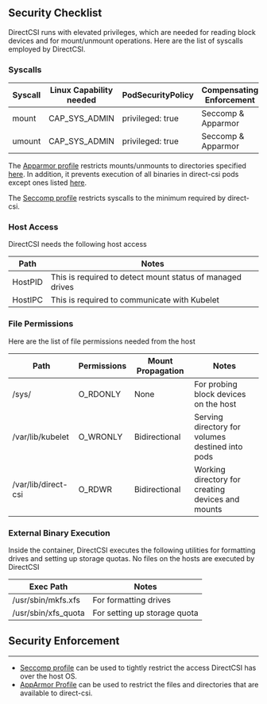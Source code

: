 Security Checklist
-------------------

DirectCSI runs with elevated privileges, which are needed for reading block devices and for mount/unmount operations. Here are the list of syscalls employed by DirectCSI.

### Syscalls

| Syscall     | Linux Capability needed     | PodSecurityPolicy    | Compensating Enforcement  |
|-------------|-----------------------------|----------------------|---------------------------|
| mount       | CAP_SYS_ADMIN               | privileged: true     | Seccomp & Apparmor        |
| umount      | CAP_SYS_ADMIN               | privileged: true     | Seccomp & Apparmor        |

The [Apparmor profile](./apparmor.profile) restricts mounts/unmounts to directories specified [here](#file-permissions). In addition, it prevents execution of all binaries in direct-csi pods except ones listed [here](#external-binary-execution).

The [Seccomp profile](./seccomp.json) restricts syscalls to the minimum required by direct-csi.

### Host Access

DirectCSI needs the following host access

| Path       | Notes                                                        |
|------------|--------------------------------------------------------------|
| HostPID    | This is required to detect mount status of managed drives    |
| HostIPC    | This is required to communicate with Kubelet                 |

### File Permissions

Here are the list of file permissions needed from the host

| Path                 | Permissions   | Mount Propagation    | Notes                                             |
|----------------------|---------------|----------------------|---------------------------------------------------|
| /sys/                | O_RDONLY      | None                 | For probing block devices on the host             |
| /var/lib/kubelet     | O_WRONLY      | Bidirectional        | Serving directory for volumes destined into pods  |
| /var/lib/direct-csi  | O_RDWR        | Bidirectional        | Working directory for creating devices and mounts |

### External Binary Execution

Inside the container, DirectCSI executes the following utilities for formatting drives and setting up storage quotas. No files on the hosts are executed by DirectCSI

| Exec Path                 | Notes                                            |
|---------------------------|--------------------------------------------------|
| /usr/sbin/mkfs.xfs        | For formatting drives                            |
| /usr/sbin/xfs_quota       | For setting up storage quota                     |

## Security Enforcement
------------------------

 - [Seccomp profile](./seccomp.json) can be used to tightly restrict the access DirectCSI has over the host OS.
 - [AppArmor Profile](./apparmor.profile) can be used to restrict the files and directories that are available to direct-csi.
